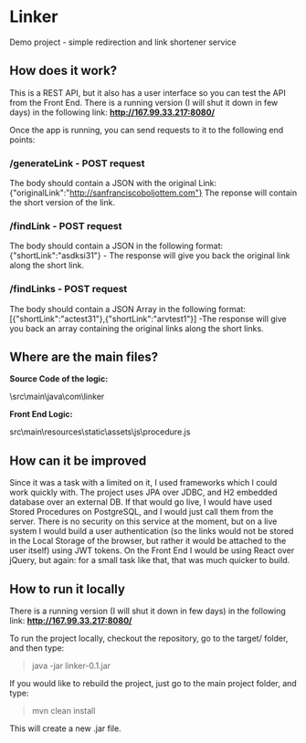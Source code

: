 # Linker
Demo project - simple redirection and link shortener service

## How does it work?

This is a REST API, but it also has a user interface so you can test the API from the Front End. There is a running version (I will shut it down in few days) in the following link: **http://167.99.33.217:8080/**

Once the app is running, you can send requests to it to the following end points:

### /generateLink    -   POST request
The body should contain a JSON with the original Link: {"originalLink":"http://sanfranciscoboljottem.com"}
The reponse will contain the short version of the link.

### /findLink    -   POST request
The body should contain a JSON in the following format: {"shortLink":"asdksi31"} - The response will give you back the original link along the short link.

### /findLinks    -   POST request
The body should contain a JSON Array in the following format: [{"shortLink":"actest31"},{"shortLink":"arvtest1"}] -The response will give you back an array containing the original links along the short links.

## Where are the main files?
**Source Code of the logic:**

\src\main\java\com\linker

**Front End Logic:**

src\main\resources\static\assets\js\procedure.js

## How can it be improved ##
Since it was a task with a limited on it, I used frameworks which I could work quickly with. The project uses JPA over JDBC, and H2 embedded database over an external DB. If that would go live, I would have used Stored Procedures on PostgreSQL, and I would just call them from the server. There is no security on this service at the moment, but on a live system I would build a user authentication (so the links would not be stored in the Local Storage of the browser, but rather it would be attached to the user itself) using JWT tokens. On the Front End I would be using React over jQuery, but again: for a small task like that, that was much quicker to build.

## How to run it locally ##
There is a running version (I will shut it down in few days) in the following link: **http://167.99.33.217:8080/**

To run the project locally, checkout the repository, go to the target/ folder, and then type:

> java -jar linker-0.1.jar

If you would like to rebuild the project, just go to the main project folder, and type:

> mvn clean install 

This will create a new .jar file.

